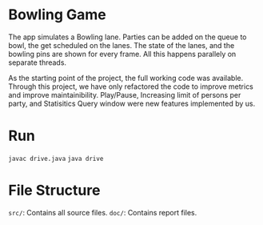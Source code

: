 # Bowling Game
The app simulates a Bowling lane. Parties can be added on the queue to bowl, the get scheduled on the lanes. The state of the lanes, and the bowling pins are shown for every frame. All this happens parallely on separate threads.

As the starting point of the project, the full working code was available. Through this project, we have only refactored the code to improve metrics and improve maintainibility. Play/Pause, Increasing limit of persons per party, and Statisitics Query window were new features implemented by us.

# Run
`javac drive.java`
`java drive`

# File Structure
`src/`: Contains all source files.
`doc/`: Contains report files.
